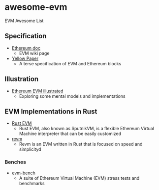 # awesome-evm

EVM Awesome List

## Specification

* [Ethereum doc](https://ethereum.org/en/developers/docs/evm/)
    - EVM wiki page
* [Yellow Paper](https://github.com/ethereum/yellowpaper)
    - A terse specification of EVM and Ethereum blocks

## Illustration

* [Ethereum EVM illustrated](https://takenobu-hs.github.io/downloads/ethereum_evm_illustrated.pdf)
    - Exploring some mental models and implementations

## EVM Implementations in Rust

* [Rust EVM](https://github.com/rust-ethereum/evm)
    - Rust EVM, also known as SputnikVM, is a flexible Ethereum Virtual Machine interpreter that can be easily customized
* [revm](https://github.com/bluealloy/revm)
    - Revm is an EVM written in Rust that is focused on speed and simplicityd

### Benches

* [evm-bench](https://github.com/ziyadedher/evm-bench)
    - A suite of Ethereum Virtual Machine (EVM) stress tests and benchmarks
